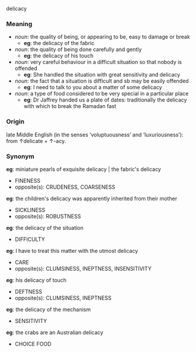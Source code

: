 delicacy
### Meaning
+ _noun_: the quality of being, or appearing to be, easy to damage or break
	+ __eg__: the delicacy of the fabric
+ _noun_: the quality of being done carefully and gently
	+ __eg__: the delicacy of his touch
+ _noun_: very careful behaviour in a difficult situation so that nobody is offended
	+ __eg__: She handled the situation with great sensitivity and delicacy
+ _noun_: the fact that a situation is difficult and sb may be easily offended
	+ __eg__:  I need to talk to you about a matter of some delicacy
+ _noun_: a type of food considered to be very special in a particular place
	+ __eg__: Dr Jaffrey handed us a plate of dates: traditionally the delicacy with which to break the Ramadan fast

### Origin

late Middle English (in the senses ‘voluptuousness’ and ‘luxuriousness’): from ↑delicate + ↑-acy.

### Synonym

__eg__: miniature pearls of exquisite delicacy | the fabric's delicacy

+ FINENESS
+ opposite(s): CRUDENESS, COARSENESS

__eg__: the children's delicacy was apparently inherited from their mother

+ SICKLINESS
+ opposite(s): ROBUSTNESS

__eg__: the delicacy of the situation

+ DIFFICULTY

__eg__: I have to treat this matter with the utmost delicacy

+ CARE
+ opposite(s): CLUMSINESS, INEPTNESS, INSENSITIVITY

__eg__: his delicacy of touch

+ DEFTNESS
+ opposite(s): CLUMSINESS, INEPTNESS

__eg__: the delicacy of the mechanism

+ SENSITIVITY

__eg__: the crabs are an Australian delicacy

+ CHOICE FOOD


